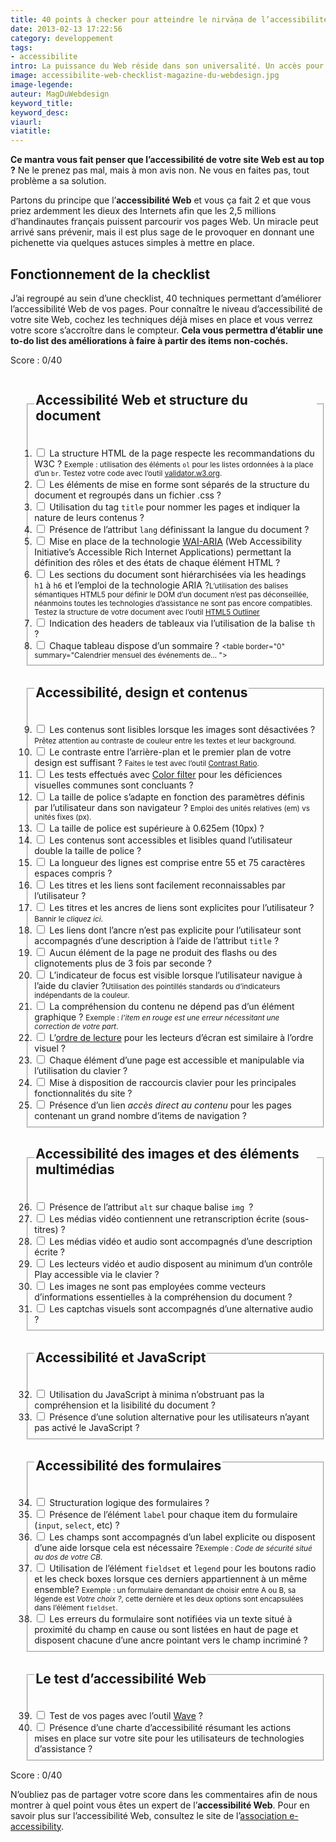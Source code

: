 ```yaml
---
title: 40 points à checker pour atteindre le nirvāṇa de l’accessibilité Web
date: 2013-02-13 17:22:56
category: developpement
tags:
- accessibilite
intro: La puissance du Web réside dans son universalité. Un accès pour tous, quelle que soit la déficience est un aspect essentiel — Tim Berners-Lee.
image: accessibilite-web-checklist-magazine-du-webdesign.jpg
image-legende:
auteur: MagDuWebdesign
keyword_title:
keyword_desc:
viaurl:
viatitle:
---
```


<p><strong>Ce mantra vous fait penser que l’accessibilité de votre site Web est au top ?</strong> Ne le prenez pas mal, mais à mon avis non. Ne vous en faites pas, tout problème a sa solution.</p>
<p>Partons du principe que l’<strong>accessibilité Web</strong> et vous ça fait 2 et que vous priez ardemment les dieux des Internets afin que les 2,5 millions d’handinautes français puissent parcourir vos pages Web. Un miracle peut arrivé sans prévenir, mais il est plus sage de le provoquer en donnant une pichenette via quelques astuces simples à mettre en place.</p>
<h2>Fonctionnement de la checklist</h2>
<p>J’ai regroupé au sein d’une checklist, 40 techniques permettant d’améliorer l’accessibilité Web de vos pages. Pour connaître le niveau d’accessibilité de votre site Web, cochez les techniques déjà mises en place et vous verrez votre score s’accroître dans le compteur. <strong>Cela vous permettra d’établir une to-do list des améliorations à faire à partir des items non-cochés.</strong></p>
<p class="total">Score : 0/40</p><form>
<ol>
<fieldset>
<legend style="margin-bottom: 1em;">
<h2>Accessibilité Web et structure du document</h2>
</legend>
<li><label><input type="checkbox" name="condgen" value="OK">&nbsp;La structure HTML de la page respecte les recommandations du W3C ? </label> <small>Exemple : utilisation des éléments <code>ol</code> pour les listes ordonnées à la place d’un <code>br</code>. Testez votre code avec l’outil <a href="http://validator.w3.org/" target="_blank">validator.w3.org</a>.</small></li>
<li><label><input type="checkbox" name="condgen" value="OK"> Les éléments de mise en forme sont séparés de la structure du document et regroupés dans un fichier .css ?</label></li>
<li><label><input type="checkbox" name="condgen" value="OK"> Utilisation du tag <code>title</code> pour nommer les pages et indiquer la nature de leurs contenus ?</label></li>
<li><label><input type="checkbox" name="condgen" value="OK"> Présence de l’attribut <code>lang</code> définissant la langue du document ?</label></li>
<li><label><input type="checkbox" name="condgen" value="OK"> Mise en place de la technologie <a href="http://www.w3.org/TR/wai-aria/" title="www.w3.org/TR/wai-aria" target="_blank">WAI-ARIA</a> (Web Accessibility Initiative’s Accessible Rich Internet Applications) permettant la définition des rôles et des états de chaque élément HTML ?</label></li>
<li><label><input type="checkbox" name="condgen" value="OK"> Les sections du document sont hiérarchisées via les headings <code>h1</code> à <code>h6</code> et l’emploi de la technologie ARIA ?</label><small>L’utilisation des balises sémantiques HTML5 pour définir le DOM d’un document n’est pas déconseillée, néanmoins toutes les technologies d’assistance ne sont pas encore compatibles. Testez la structure de votre document avec l’outil <a href="http://gsnedders.html5.org/outliner/" title="HTML5 Outliner" target="_blank">HTML5 Outliner</a></small></li>
<li><label><input type="checkbox" name="condgen" value="OK"> Indication des headers de tableaux via l’utilisation de la balise <code>th</code> ?</label></li>
<li><label><input type="checkbox" name="condgen" value="OK"> Chaque tableau dispose d’un sommaire ? </label><small>&lt;table border="0" summary="Calendrier mensuel des événements de… "&gt;</small></li>
</fieldset>
<fieldset>
<legend style="margin-bottom: 1em;">
<h2>Accessibilité, design et contenus</h2>
</legend>
<li><label><input type="checkbox" name="condgen" value="OK">&nbsp;Les contenus sont lisibles lorsque les images sont désactivées ? </label> <small>Prêtez attention au contraste de couleur entre les textes et leur background.</small></li>
<li><label><input type="checkbox" name="condgen" value="OK"> Le contraste entre l’arrière-plan et le premier plan de votre design est suffisant ? </label><small>Faites le test avec l’outil <a href="http://leaverou.github.com/contrast-ratio/" title="Contrast Ratio" target="_blank">Contrast Ratio</a>.</small></li>
<li><label><input type="checkbox" name="condgen" value="OK"> Les tests effectués avec <a href="http://colorfilter.wickline.org/" title="color filter" target="_blank">Color filter</a> pour les déficiences visuelles communes sont concluants ?</label></li>
<li><label><input type="checkbox" name="condgen" value="OK"> La taille de police s’adapte en fonction des paramètres définis par l’utilisateur dans son navigateur ? </label><small>Emploi des unités relatives (em) vs unités fixes (px).</small></li>
<li><label><input type="checkbox" name="condgen" value="OK"> La taille de police est supérieure à 0.625em (10px) ?</label></li>
<li><label><input type="checkbox" name="condgen" value="OK"> Les contenus sont accessibles et lisibles quand l’utilisateur double la taille de police ?</label></li>
<li><label><input type="checkbox" name="condgen" value="OK"> La longueur des lignes est comprise entre 55 et 75 caractères espaces compris ?</label></li>
<li><label><input type="checkbox" name="condgen" value="OK"> Les titres et les liens sont facilement reconnaissables par l’utilisateur ?</label></li>
<li><label><input type="checkbox" name="condgen" value="OK"> Les titres et les ancres de liens sont explicites pour l’utilisateur ?</label><small>Bannir le <em>cliquez ici</em>.</small></li>
<li><label><input type="checkbox" name="condgen" value="OK"> Les liens dont l’ancre n’est pas explicite pour l’utilisateur sont accompagnés d’une description à l’aide de l’attribut <code>title</code> ?</label></li>
<li><label><input type="checkbox" name="condgen" value="OK"> Aucun élément de la page ne produit des flashs ou des clignotements plus de 3 fois par seconde ?</label></li>
<li><label><input type="checkbox" name="condgen" value="OK"> L’indicateur de focus est visible lorsque l’utilisateur navigue à l’aide du clavier ?</label><small>Utilisation des pointillés standards ou d’indicateurs indépendants de la couleur.</small></li>
<li><label><input type="checkbox" name="condgen" value="OK"> La compréhension du contenu ne dépend pas d’un élément graphique ? </label><small>Exemple : <em>l’item en rouge est une erreur nécessitant une correction de votre part</em>.</small></li>
<li><label><input type="checkbox" name="condgen" value="OK"> L’<a href="http://webaim.org/techniques/screenreader/" title="webaim.org - screenreader" target="_blank">ordre de lecture</a> pour les lecteurs d’écran est similaire à l’ordre visuel ?</label></li>
<li><label><input type="checkbox" name="condgen" value="OK"> Chaque élément d’une page est accessible et manipulable via l’utilisation du clavier ?</label></li>
<li><label><input type="checkbox" name="condgen" value="OK"> Mise à disposition de raccourcis clavier pour les principales fonctionnalités du site ?</label></li>
<li><label><input type="checkbox" name="condgen" value="OK"> Présence d’un lien <em>accès direct au contenu</em> pour les pages contenant un grand nombre d’items de navigation ?</label></li>
</fieldset>
<fieldset>
<legend style="margin-bottom: 1em;">
<h2>Accessibilité des images et des éléments multimédias</h2>
</legend>
<li><label><input type="checkbox" name="condgen" value="OK"> Présence de l’attribut <code>alt</code> sur chaque balise <code>img </code>?</label></li>
<li><label><input type="checkbox" name="condgen" value="OK"> Les médias vidéo contiennent une retranscription écrite (sous-titres) ?</label></li>
<li><label><input type="checkbox" name="condgen" value="OK"> Les médias vidéo et audio sont accompagnés d’une description écrite ?</label></li>
<li><label><input type="checkbox" name="condgen" value="OK"> Les lecteurs vidéo et audio disposent au minimum d’un contrôle Play accessible via le clavier ?</label></li>
<li><label><input type="checkbox" name="condgen" value="OK"> Les images ne sont pas employées comme vecteurs d’informations essentielles à la compréhension du document ? </label></li>
<li><label><input type="checkbox" name="condgen" value="OK"> Les captchas visuels sont accompagnés d’une alternative audio ?</label></li>
</fieldset>
<fieldset>
<legend style="margin-bottom: 1em;">
<h2>Accessibilité et JavaScript</h2>
</legend>
<li><label><input type="checkbox" name="condgen" value="OK"> Utilisation du JavaScript à minima n’obstruant pas la compréhension et la lisibilité du document ?</label></li>
<li><label><input type="checkbox" name="condgen" value="OK"> Présence d’une solution alternative pour les utilisateurs n’ayant pas activé le JavaScript ?</label></li>
</fieldset>
<fieldset>
<legend style="margin-bottom: 1em;">
<h2>Accessibilité des formulaires</h2>
</legend>
<li><label><input type="checkbox" name="condgen" value="OK"> Structuration logique des formulaires ?</label></li>
<li><label><input type="checkbox" name="condgen" value="OK"> Présence de l’élément <code>label</code> pour chaque item du formulaire (<code>input</code>, <code>select</code>, etc) ?</label></li>
<li><label><input type="checkbox" name="condgen" value="OK"> Les champs sont accompagnés d’un label explicite ou disposent d’une aide lorsque cela est nécessaire ?</label><small>Exemple : <em>Code de sécurité situé au dos de votre CB</em>.</small></li>
<li><label><input type="checkbox" name="condgen" value="OK"> Utilisation de l’élément <code>fieldset</code> et <code>legend</code> pour les boutons radio et les check boxes lorsque ces derniers appartiennent à un même ensemble? </label><small>Exemple : un formulaire demandant de choisir entre A ou B, sa légende est <em>Votre choix ?</em>, cette dernière et les deux options sont encapsulées dans l’élément <code>fieldset</code>.</small></li>
<li><label><input type="checkbox" name="condgen" value="OK"> Les erreurs du formulaire sont notifiées via un texte situé à proximité du champ en cause ou sont listées en haut de page et disposent chacune d’une ancre pointant vers le champ incriminé ?</label></li>
</fieldset>
<fieldset>
<legend style="margin-bottom: 1em;">
<h2>Le test d’accessibilité Web</h2>
</legend>
<li><label><input type="checkbox" name="condgen" value="OK"> Test de vos pages avec l’outil <a href="http://wave.webaim.org/" title="Wave" target="_blank">Wave</a> ?</label></li>
<li><label><input type="checkbox" name="condgen" value="OK"> Présence d’une charte d’accessibilité résumant les actions mises en place sur votre site pour les utilisateurs de technologies d’assistance ?</label></li>
</fieldset>
</ol>
</form>
<p class="total">Score : 0/40</p><p>N’oubliez pas de partager votre score dans les commentaires afin de nous montrer à quel point vous êtes un expert de l’<strong>accessibilité Web</strong>.
Pour en savoir plus sur l’accessibilité Web, consultez le site de l’<a href="http://www.e-accessibility.info/fr/accueil/" target="_blank" title="Association e-accessibility">association e-accessibility</a>.</p>


<script type="text/javascript">
/* Score total */
window.onload = function() {
var scoretotal = function() {
var n = $( "input:checked" ).length;
$( "p.total" ).text( "Score : " + n + "/40" );
};
scoretotal();
$( "input[type=checkbox]" ).on( "click", scoretotal );
};
</script> 